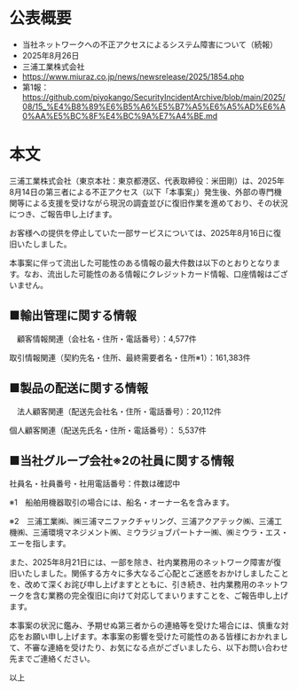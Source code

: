 # 公表概要
- 当社ネットワークへの不正アクセスによるシステム障害について（続報）
- 2025年8月26日
- 三浦工業株式会社
- https://www.miuraz.co.jp/news/newsrelease/2025/1854.php
- 第1報：https://github.com/piyokango/SecurityIncidentArchive/blob/main/2025/08/15_%E4%B8%89%E6%B5%A6%E5%B7%A5%E6%A5%AD%E6%A0%AA%E5%BC%8F%E4%BC%9A%E7%A4%BE.md

# 本文
三浦工業株式会社（東京本社：東京都港区、代表取締役：米田剛）は、2025年8月14日の第三者による不正アクセス（以下「本事案」）発生後、外部の専門機関等による支援を受けながら現況の調査並びに復旧作業を進めており、その状況につき、ご報告申し上げます。

お客様への提供を停止していた一部サービスについては、2025年8月16日に復旧いたしました。

本事案に伴って流出した可能性のある情報の最大件数は以下のとおりとなります。なお、流出した可能性のある情報にクレジットカード情報、口座情報はございません。

## ■輸出管理に関する情報
　顧客情報関連（会社名・住所・電話番号）：4,577件

 取引情報関連（契約先名・住所、最終需要者名・住所※1）：161,383件
## ■製品の配送に関する情報
　法人顧客関連（配送先会社名・住所・電話番号）：20,112件

 個人顧客関連（配送先氏名・住所・電話番号）： 5,537件
## ■当社グループ会社※2の社員に関する情報

 社員名・社員番号・社用電話番号：件数は確認中

※1　船舶用機器取引の場合には、船名・オーナー名を含みます。

※2　三浦工業㈱、㈱三浦マニファクチャリング、三浦アクアテック㈱、三浦工機㈱、三浦環境マネジメント㈱、ミウラジョブパートナー㈱、㈱ミウラ・エス・エーを指します。

また、2025年8月21日には、一部を除き、社内業務用のネットワーク障害が復旧いたしました。関係する方々に多大なるご心配とご迷惑をおかけしましたことを、改めて深くお詫び申し上げますとともに、引き続き、社内業務用のネットワークを含む業務の完全復旧に向けて対応してまいりますことを、ご報告申し上げます。

本事案の状況に鑑み、予期せぬ第三者からの連絡等を受けた場合には、慎重な対応をお願い申し上げます。本事案の影響を受けた可能性のある皆様におかれまして、不審な連絡を受けたり、お気になる点がございましたら、以下お問い合わせ先までご連絡ください。

以上
